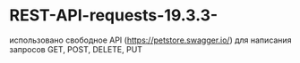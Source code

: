 # REST-API-requests-19.3.3-
использовано свободное API (https://petstore.swagger.io/) для написания запросов GET, POST, DELETE, PUT
